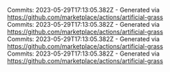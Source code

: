 Commits: 2023-05-29T17:13:05.382Z - Generated via https://github.com/marketplace/actions/artificial-grass
<br>
Commits: 2023-05-29T17:13:05.382Z - Generated via https://github.com/marketplace/actions/artificial-grass
<br>
Commits: 2023-05-29T17:13:05.382Z - Generated via https://github.com/marketplace/actions/artificial-grass
<br>
Commits: 2023-05-29T17:13:05.382Z - Generated via https://github.com/marketplace/actions/artificial-grass
<br>
